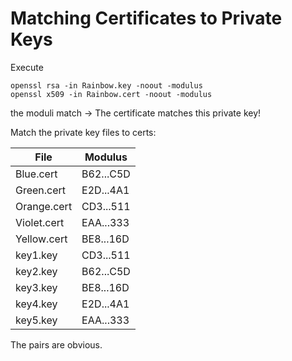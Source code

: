 # Matching Certificates to Private Keys

Execute
```
openssl rsa -in Rainbow.key -noout -modulus
openssl x509 -in Rainbow.cert -noout -modulus
```
the moduli match -> The certificate matches this private key!

Match the private key files to certs:

| File        | Modulus   |
|-------------|-----------|
| Blue.cert   | B62...C5D |
| Green.cert  | E2D...4A1 |
| Orange.cert | CD3...511 |
| Violet.cert | EAA...333 |
| Yellow.cert | BE8...16D |
| key1.key    | CD3...511 |
| key2.key    | B62...C5D |
| key3.key    | BE8...16D |
| key4.key    | E2D...4A1 |
| key5.key    | EAA...333 |

The pairs are obvious.